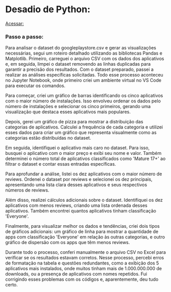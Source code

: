 # Desadio de Python:
[Acessar:](https://github.com/analuizafreitasbs/Sprints/tree/main/Sprint3/Desafio%20final)

### Passo a passo: 

Para analisar o dataset do googleplaystore.csv e gerar as visualizações necessárias, segui um roteiro detalhado utilizando as bibliotecas Pandas e Matplotlib. Primeiro, carreguei o arquivo CSV com os dados dos aplicativos e, em seguida, limpei o dataset removendo as linhas duplicadas para garantir a precisão dos resultados. Com o dataset preparado, passei a realizar as análises específicas solicitadas. Todo esse processo aconteceu no Jupyter Notebook, onde primeiro criei um ambiente virtual no VS Code para executar os comandos.

Para começar, criei um gráfico de barras identificando os cinco aplicativos com o maior número de instalações. Isso envolveu ordenar os dados pelo número de instalações e selecionar os cinco primeiros, gerando uma visualização que destaca esses aplicativos mais populares.

Depois, gerei um gráfico de pizza para mostrar a distribuição das categorias de aplicativos. Calculei a frequência de cada categoria e utilizei esses dados para criar um gráfico que representa visualmente como as categorias estão distribuídas no dataset.

Em seguida, identifiquei o aplicativo mais caro no dataset. Para isso, busquei o aplicativo com o maior preço e exibi seu nome e valor. Também determinei o número total de aplicativos classificados como 'Mature 17+' ao filtrar o dataset e contar essas entradas específicas.

Para aprofundar a análise, listei os dez aplicativos com o maior número de reviews. Ordenei o dataset por reviews e selecionei os dez principais, apresentando uma lista clara desses aplicativos e seus respectivos números de reviews.

Além disso, realizei cálculos adicionais sobre o dataset. Identifiquei os dez aplicativos com menos reviews, criando uma lista ordenada desses aplicativos. Também encontrei quantos aplicativos tinham classificação 'Everyone'.

Finalmente, para visualizar melhor os dados e tendências, criei dois tipos de gráficos adicionais: um gráfico de linha para mostrar a quantidade de apps com classificação 'Everyone' em relação às outras categorias, e outro gráfico de dispersão com os apps que têm menos reviews.

Durante todo o processo, conferi manualmente o arquivo CSV no Excel para verificar se os resultados estavam corretos. Nesse processo, percebi erros de formatação na tabela e questões redundantes, como a exibição dos 5 aplicativos mais instalados, onde muitos tinham mais de 1.000.000.000 de downloads, ou a presença de aplicativos com nomes repetidos. Fui corrigindo esses problemas com os códigos e, aparentemente, deu tudo certo.
